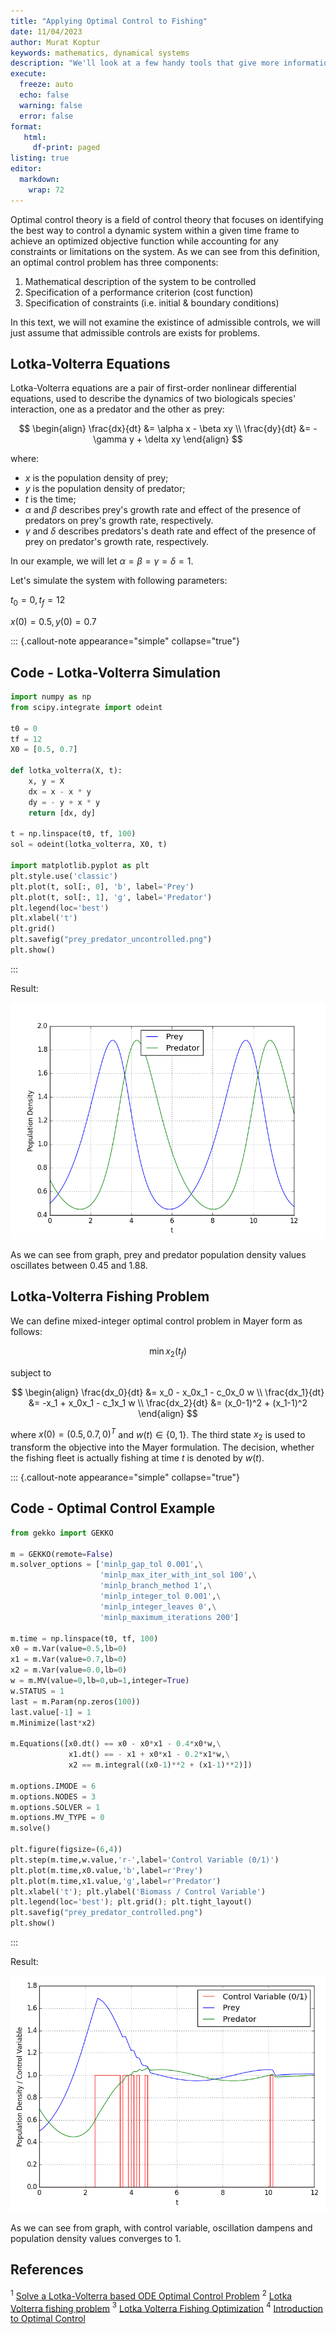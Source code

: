 ```yaml
---
title: "Applying Optimal Control to Fishing"
date: 11/04/2023
author: Murat Koptur
keywords: mathematics, dynamical systems
description: "We'll look at a few handy tools that give more information about our time series."
execute:
  freeze: auto
  echo: false
  warning: false
  error: false
format:
   html:
     df-print: paged
listing: true
editor:
  markdown:
    wrap: 72
---
```


Optimal control theory is a field of control theory that focuses on identifying the best way to control a dynamic system within a given time frame to achieve an optimized objective function while accounting for any constraints or limitations on the system. As we can see from this definition, an optimal control problem has three components:

1. Mathematical description of the system to be controlled
2. Specification of a performance criterion (cost function)
3. Specification of constraints (i.e. initial & boundary conditions)

In this text, we will not examine the existince of admissible controls, we will just assume that admissible controls are exists for problems.

## Lotka-Volterra Equations

Lotka-Volterra equations are a pair of first-order nonlinear differential equations, used to describe the dynamics of two biologicals species' interaction, one as a predator and the other as prey:

$$
\begin{align}
\frac{dx}{dt} &= \alpha x - \beta xy \\
\frac{dy}{dt} &= -\gamma y + \delta xy
\end{align}
$$

where:

* $x$ is the population density of prey;
* $y$ is the population density of predator;
* $t$ is the time;
* $\alpha$ and $\beta$ describes prey's growth rate and effect of the presence of predators on prey's growth rate, respectively.
* $\gamma$ and $\delta$ describes predators's death rate and effect of the presence of prey on predator's growth rate, respectively.

In our example, we will let $\alpha=\beta=\gamma=\delta=1$.

Let's simulate the system with following parameters:

$t_0=0, t_f=12$

$x(0)=0.5, y(0)=0.7$

::: {.callout-note appearance="simple" collapse="true"}

## Code - Lotka-Volterra Simulation

```python
import numpy as np
from scipy.integrate import odeint

t0 = 0
tf = 12
X0 = [0.5, 0.7]

def lotka_volterra(X, t):
    x, y = X
    dx = x - x * y
    dy = - y + x * y
    return [dx, dy]

t = np.linspace(t0, tf, 100)
sol = odeint(lotka_volterra, X0, t)

import matplotlib.pyplot as plt
plt.style.use('classic')
plt.plot(t, sol[:, 0], 'b', label='Prey')
plt.plot(t, sol[:, 1], 'g', label='Predator')
plt.legend(loc='best')
plt.xlabel('t')
plt.grid()
plt.savefig("prey_predator_uncontrolled.png")
plt.show()
```

:::

Result:

![Uncontrolled Lotka-Volterra Dynamics](prey_predator_uncontrolled.png)

As we can see from graph, prey and predator population density values oscillates between 0.45 and 1.88.

## Lotka-Volterra Fishing Problem

We can define mixed-integer optimal control problem in Mayer form as follows:

$$
\min x_2(t_f)
$$

subject to

$$
\begin{align}
\frac{dx_0}{dt} &= x_0 - x_0x_1 - c_0x_0 w \\
\frac{dx_1}{dt} &= -x_1 + x_0x_1 - c_1x_1 w \\
\frac{dx_2}{dt} &= (x_0-1)^2 + (x_1-1)^2
\end{align}
$$

where $x(0)=(0.5,0.7,0)^T$ and $w(t)\in\{0,1\}$. The third state $x_2$ is used to transform the objective into the Mayer formulation. The decision, whether the fishing fleet is actually fishing at time $t$ is denoted by $w(t)$.

::: {.callout-note appearance="simple" collapse="true"}

## Code - Optimal Control Example

```python
from gekko import GEKKO

m = GEKKO(remote=False)
m.solver_options = ['minlp_gap_tol 0.001',\
                    'minlp_max_iter_with_int_sol 100',\
                    'minlp_branch_method 1',\
                    'minlp_integer_tol 0.001',\
                    'minlp_integer_leaves 0',\
                    'minlp_maximum_iterations 200']

m.time = np.linspace(t0, tf, 100)
x0 = m.Var(value=0.5,lb=0)
x1 = m.Var(value=0.7,lb=0)
x2 = m.Var(value=0.0,lb=0)
w = m.MV(value=0,lb=0,ub=1,integer=True)
w.STATUS = 1
last = m.Param(np.zeros(100))
last.value[-1] = 1
m.Minimize(last*x2)

m.Equations([x0.dt() == x0 - x0*x1 - 0.4*x0*w,\
             x1.dt() == - x1 + x0*x1 - 0.2*x1*w,\
             x2 == m.integral((x0-1)**2 + (x1-1)**2)])

m.options.IMODE = 6
m.options.NODES = 3
m.options.SOLVER = 1
m.options.MV_TYPE = 0
m.solve()

plt.figure(figsize=(6,4))
plt.step(m.time,w.value,'r-',label='Control Variable (0/1)')
plt.plot(m.time,x0.value,'b',label=r'Prey')
plt.plot(m.time,x1.value,'g',label=r'Predator')
plt.xlabel('t'); plt.ylabel('Biomass / Control Variable')
plt.legend(loc='best'); plt.grid(); plt.tight_layout()
plt.savefig("prey_predator_controlled.png")
plt.show()
```

:::

Result:

![Controlled Lotka-Volterra Dynamics](prey_predator_controlled.png)

As we can see from graph, with control variable, oscillation dampens and population density values converges to 1.

## References

$^1$ [Solve a Lotka-Volterra based ODE Optimal Control Problem](https://www.mathematik.uni-konstanz.de/en/volkwein/python/oppy/Notebooks_Web/lotka_volterra_optimal_control.html)
$^2$ [Lotka Volterra fishing problem](https://mintoc.de/index.php/Lotka_Volterra_fishing_problem)
$^3$ [Lotka Volterra Fishing Optimization](https://apmonitor.com/do/index.php/Main/LotkaVolterra)
$^4$ [Introduction to Optimal Control](https://www.princeton.edu/~aaa/Public/Teaching/ORF523/ORF523_S21_Guest_Lecture.pdf)
